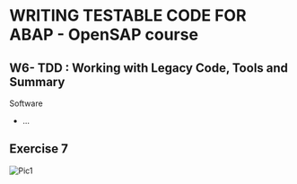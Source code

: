
# WRITING TESTABLE CODE FOR ABAP  - OpenSAP course
## W6- TDD : Working with Legacy Code, Tools and Summary

Software
* ... 

## Exercise 7
![Pic1](https://github.com/davidvela/OS_WritingTestableABAPc/blob/master/week6/exercise7.JPG)

